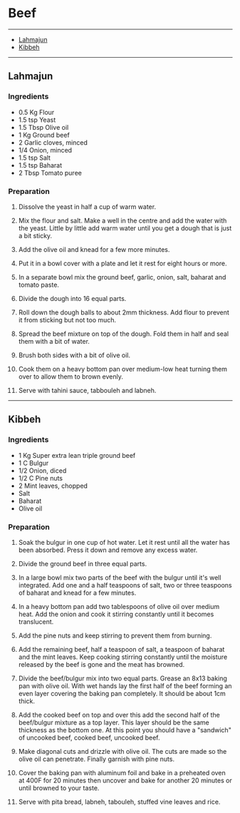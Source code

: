 # Beef

-----

* [Lahmajun](#Lahmajun)
* [Kibbeh](#Kibbeh)

-----

<div style="page-break-after: always; visibility: hidden"></div>

## <a id="Lahmajun" name="Lahmajun"></a> Lahmajun

### Ingredients

* 0.5 Kg Flour
* 1.5 tsp Yeast
* 1.5 Tbsp Olive oil
* 1 Kg Ground beef
* 2 Garlic cloves, minced
* 1/4 Onion, minced
* 1.5 tsp Salt
* 1.5 tsp Baharat
* 2 Tbsp Tomato puree

### Preparation

1. Dissolve the yeast in half a cup of warm water.

1. Mix the flour and salt. Make a well in the centre and add the water with the yeast. Little by little add warm water until you get a dough that is just a bit sticky.

1. Add the olive oil and knead for a few more minutes.

1. Put it in a bowl cover with a plate and let it rest for eight hours or more.

1. In a separate bowl mix the ground beef, garlic, onion, salt, baharat and tomato paste.

1. Divide the dough into 16 equal parts.

1. Roll down the dough balls to about 2mm thickness. Add flour to prevent it from sticking but not too much.

1. Spread the beef mixture on top of the dough. Fold them in half and seal them with a bit of water.

1. Brush both sides with a bit of olive oil.

1. Cook them on a heavy bottom pan over medium-low heat turning them over to allow them to brown evenly.

1. Serve with tahini sauce, tabbouleh and labneh.

-----

<div style="page-break-after: always; visibility: hidden"></div>


## <a id="Kibbeh" name="Kibbeh"></a> Kibbeh

### Ingredients

* 1 Kg Super extra lean triple ground beef
* 1 C Bulgur
* 1/2 Onion, diced
* 1/2 C Pine nuts
* 2 Mint leaves, chopped
* Salt
* Baharat
* Olive oil

### Preparation

1. Soak the bulgur in one cup of hot water. Let it rest until all the water has been absorbed. Press it down and remove any excess water.

1. Divide the ground beef in three equal parts.

1. In a large bowl mix two parts of the beef with the bulgur until it's well integrated. Add one and a half teaspoons of salt, two or three teaspoons of baharat and knead for a few minutes.

1. In a heavy bottom pan add two tablespoons of olive oil over medium heat. Add the onion and cook it stirring constantly until it becomes translucent.

1. Add the pine nuts and keep stirring to prevent them from burning.

1. Add the remaining beef, half a teaspoon of salt, a teaspoon of baharat and the mint leaves. Keep cooking stirring constantly until the moisture released by the beef is gone and the meat has browned.

1. Divide the beef/bulgur mix into two equal parts. Grease an 8x13 baking pan with olive oil. With wet hands lay the first half of the beef forming an even layer covering the baking pan completely. It should be about 1cm thick.

1. Add the cooked beef on top and over this add the second half of the beef/bulgur mixture as a top layer. This layer should be the same thickness as the bottom one. At this point you should have a "sandwich" of uncooked beef, cooked beef, uncooked beef.

1. Make diagonal cuts and drizzle with olive oil. The cuts are made so the olive oil can penetrate. Finally garnish with pine nuts.

1. Cover the baking pan with aluminum foil and bake in a preheated oven at 400F for 20 minutes then uncover and bake for another 20 minutes or until browned to your taste.

1. Serve with pita bread, labneh, tabouleh, stuffed vine leaves and rice.


<div style="page-break-after: always; visibility: hidden"></div>
